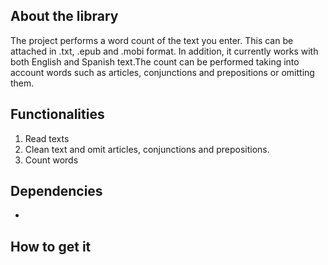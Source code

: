 ## About the library
The project performs a word count of the text you enter. This can be attached in .txt, .epub and .mobi format. In addition, it currently works with both English and Spanish text.The count can be performed taking into account words such as articles, conjunctions and prepositions or omitting them.

## Functionalities
1. Read texts
2. Clean text and omit articles, conjunctions and prepositions.
3. Count words

## Dependencies
- 


## How to get it


